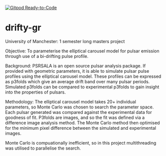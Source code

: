[![Gitpod Ready-to-Code](https://img.shields.io/badge/Gitpod-Ready--to--Code-blue?logo=gitpod)](https://gitpod.io/#https://github.com/gpwhs/drifty-gr) 

# drifty-gr

University of Manchester: 1 semester long masters project

Objective: To parameterise the elliptical carousel model for pulsar emission through use of a bi-drifting pulse profile. 

Background: PSRSALA is an open source pulsar analysis package. If provided with geometric parameters, it is able to simulate pulsar pulse profiles using the elliptical carousel model. These profiles can be expressed as p3folds which give an average drift band over many pulsar periods. Simulated p3folds can be compared to experimental p3folds to gain insight into the properties of pulsars. 

Methodology: The elliptical carousel model takes 20+ individual parameters, so Monte Carlo was chosen to search the parameter space. Each pulsar generated was compared against the experimental data for goodness of fit. P3folds are images, and so the fit was defined via a difference image analysis method. The Monte Carlo method then optimised for the minimum pixel difference between the simulated and experimental images.  

Monte Carlo is compuationally inefficient, so in this project multithreading was utilised to parallelise the search. 
